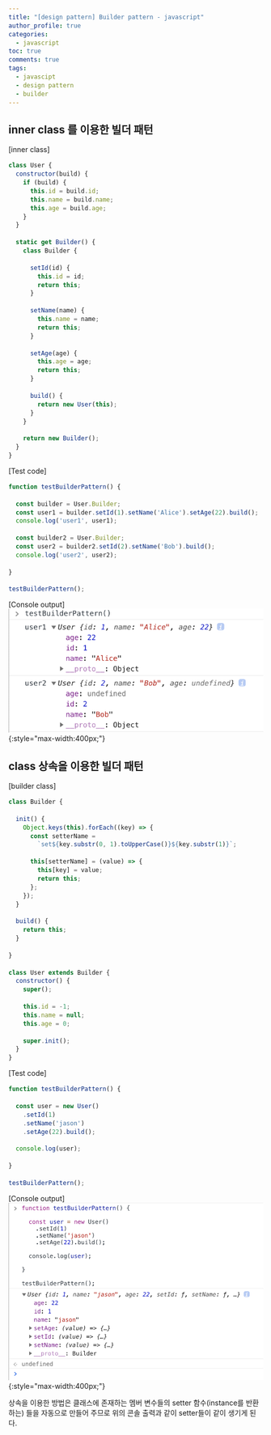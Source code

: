 ```yaml
---
title: "[design pattern] Builder pattern - javascript"
author_profile: true
categories: 
  - javascript
toc: true
comments: true
tags:
  - javascipt
  - design pattern
  - builder
---
```


inner class 를 이용한 빌더 패턴
--------------------

[inner class]
```javascript
class User {
  constructor(build) {
    if (build) {
      this.id = build.id;
      this.name = build.name;
      this.age = build.age;
    }
  }

  static get Builder() {
    class Builder {

      setId(id) {
        this.id = id;
        return this;
      }

      setName(name) {
        this.name = name;
        return this;
      }

      setAge(age) {
        this.age = age;
        return this;
      }

      build() {
        return new User(this);
      }
    }

    return new Builder();
  }
}
```

[Test code]
```javascript
function testBuilderPattern() {

  const builder = User.Builder;
  const user1 = builder.setId(1).setName('Alice').setAge(22).build();
  console.log('user1', user1);

  const builder2 = User.Builder;
  const user2 = builder2.setId(2).setName('Bob').build();
  console.log('user2', user2);

}

testBuilderPattern();
```

[Console output]  
![screenshot](/assets/img/2018-12-30_js_builder_screenshot1.png){:style="max-width:400px;"}


class 상속을 이용한 빌더 패턴
--------------------

[builder class]
```javascript
class Builder {

  init() {
    Object.keys(this).forEach((key) => {
      const setterName =
        `set${key.substr(0, 1).toUpperCase()}${key.substr(1)}`;

      this[setterName] = (value) => {
        this[key] = value;
        return this;
      };
    });
  }

  build() {
    return this;
  }

}

class User extends Builder {
  constructor() {
    super();

    this.id = -1;
    this.name = null;
    this.age = 0;

    super.init();
  }
}
```

[Test code]
```javascript
function testBuilderPattern() {

  const user = new User()
    .setId(1)
    .setName('jason')
    .setAge(22).build();

  console.log(user);

}

testBuilderPattern();
```

[Console output]  
![screenshot](/assets/img/2018-12-30_js_builder_screenshot2.png){:style="max-width:400px;"}  
  
상속을 이용한 방법은 클래스에 존재하는 멤버 변수들의 setter 함수(instance를 반환 하는)
들을 자동으로 만들어 주므로 위의 콘솔 출력과 같이 setter들이 같이 생기게 된다.
